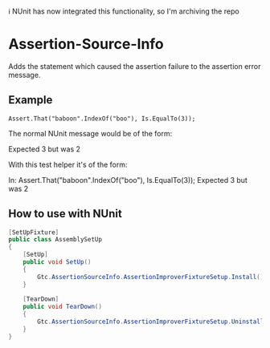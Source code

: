 ℹ️ NUnit has now integrated this functionality, so I'm archiving the repo

# Assertion-Source-Info
Adds the statement which caused the assertion failure to the assertion error message.

## Example
```
Assert.That("baboon".IndexOf("boo"), Is.EqualTo(3));
```
The normal NUnit message would be of the form:

Expected 3 but was 2

With this test helper it's of the form:

In: Assert.That("baboon".IndexOf("boo"), Is.EqualTo(3)); Expected 3 but was 2


## How to use with NUnit
```csharp
[SetUpFixture]
public class AssemblySetUp
{
	[SetUp]
	public void SetUp()
	{
		Gtc.AssertionSourceInfo.AssertionImproverFixtureSetup.Install();
	}
	
	[TearDown]
	public void TearDown()
	{
		Gtc.AssertionSourceInfo.AssertionImproverFixtureSetup.Uninstall();
	}
}
```
